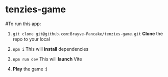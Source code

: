 # tenzies-game

#To run this app:

1. `git clone git@github.com:Brayve-Pancake/tenzies-game.git`
   **Clone** the repo to your local

2. `npm i`
   This will **install** dependencies

3. `npm run dev`
   This will **launch** Vite

4. **Play** the game :)
